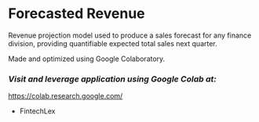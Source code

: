 # Forecasted Revenue

Revenue projection model used to produce a sales forecast for any finance division, providing quantifiable expected total sales next quarter.

Made and optimized using Google Colaboratory.

### *Visit and leverage application using Google Colab at:*

https://colab.research.google.com/

- FintechLex
